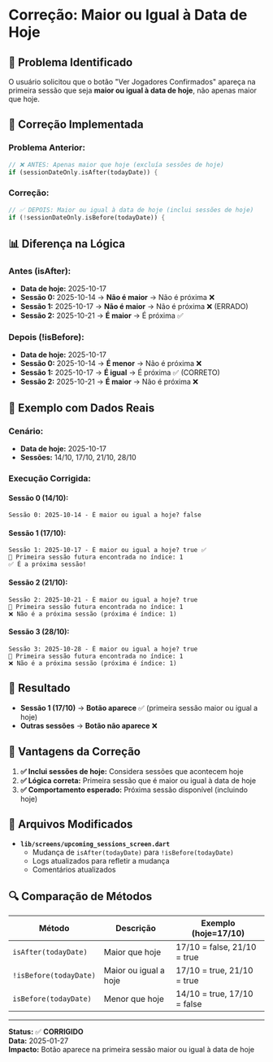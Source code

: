 # Correção: Maior ou Igual à Data de Hoje

## 🎯 **Problema Identificado**

O usuário solicitou que o botão "Ver Jogadores Confirmados" apareça na primeira sessão que seja **maior ou igual à data de hoje**, não apenas maior que hoje.

## 🔧 **Correção Implementada**

### **Problema Anterior:**
```dart
// ❌ ANTES: Apenas maior que hoje (excluía sessões de hoje)
if (sessionDateOnly.isAfter(todayDate)) {
```

### **Correção:**
```dart
// ✅ DEPOIS: Maior ou igual à data de hoje (inclui sessões de hoje)
if (!sessionDateOnly.isBefore(todayDate)) {
```

## 📊 **Diferença na Lógica**

### **Antes (isAfter):**
- **Data de hoje:** 2025-10-17
- **Sessão 0:** 2025-10-14 → **Não é maior** → Não é próxima ❌
- **Sessão 1:** 2025-10-17 → **Não é maior** → Não é próxima ❌ (ERRADO)
- **Sessão 2:** 2025-10-21 → **É maior** → É próxima ✅

### **Depois (!isBefore):**
- **Data de hoje:** 2025-10-17
- **Sessão 0:** 2025-10-14 → **É menor** → Não é próxima ❌
- **Sessão 1:** 2025-10-17 → **É igual** → É próxima ✅ (CORRETO)
- **Sessão 2:** 2025-10-21 → **É maior** → Não é próxima ❌

## 🧪 **Exemplo com Dados Reais**

### **Cenário:**
- **Data de hoje:** 2025-10-17
- **Sessões:** 14/10, 17/10, 21/10, 28/10

### **Execução Corrigida:**

#### **Sessão 0 (14/10):**
```
Sessão 0: 2025-10-14 - É maior ou igual a hoje? false
```

#### **Sessão 1 (17/10):**
```
Sessão 1: 2025-10-17 - É maior ou igual a hoje? true ✅
🎯 Primeira sessão futura encontrada no índice: 1
✅ É a próxima sessão!
```

#### **Sessão 2 (21/10):**
```
Sessão 2: 2025-10-21 - É maior ou igual a hoje? true
🎯 Primeira sessão futura encontrada no índice: 1
❌ Não é a próxima sessão (próxima é índice: 1)
```

#### **Sessão 3 (28/10):**
```
Sessão 3: 2025-10-28 - É maior ou igual a hoje? true
🎯 Primeira sessão futura encontrada no índice: 1
❌ Não é a próxima sessão (próxima é índice: 1)
```

## 🎯 **Resultado**

- **Sessão 1 (17/10)** → **Botão aparece** ✅ (primeira sessão maior ou igual a hoje)
- **Outras sessões** → **Botão não aparece** ❌

## 🚀 **Vantagens da Correção**

1. **✅ Inclui sessões de hoje:** Considera sessões que acontecem hoje
2. **✅ Lógica correta:** Primeira sessão que é maior ou igual à data de hoje
3. **✅ Comportamento esperado:** Próxima sessão disponível (incluindo hoje)

## 📁 **Arquivos Modificados**

- **`lib/screens/upcoming_sessions_screen.dart`**
  - Mudança de `isAfter(todayDate)` para `!isBefore(todayDate)`
  - Logs atualizados para refletir a mudança
  - Comentários atualizados

## 🔍 **Comparação de Métodos**

| Método | Descrição | Exemplo (hoje=17/10) |
|--------|-----------|---------------------|
| `isAfter(todayDate)` | Maior que hoje | 17/10 = false, 21/10 = true |
| `!isBefore(todayDate)` | Maior ou igual a hoje | 17/10 = true, 21/10 = true |
| `isBefore(todayDate)` | Menor que hoje | 14/10 = true, 17/10 = false |

---

**Status:** ✅ **CORRIGIDO**  
**Data:** 2025-01-27  
**Impacto:** Botão aparece na primeira sessão maior ou igual à data de hoje
